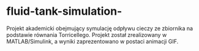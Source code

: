 # fluid-tank-simulation-
Projekt akademicki obejmujący symulację odpływu cieczy ze zbiornika na podstawie równania Torricellego. Projekt został zrealizowany w MATLAB/Simulink, a wyniki zaprezentowano w postaci animacji GIF.  
